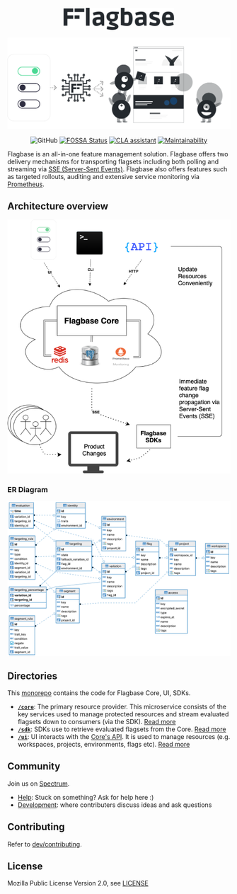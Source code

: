 <div align="center">

  <img width="250px" src="./www/docs/assets/img/banner-dark.svg" /></br>

  <img width="570px"  src="./www/docs/assets/img/readme-banner.svg" /></br>

  ![GitHub](https://img.shields.io/github/license/flagbase/flagbase)
  [![FOSSA Status](https://app.fossa.com/api/projects/git%2Bgithub.com%2Fflagbase%2Fflagbase.svg?type=shield)](https://app.fossa.com/projects/git%2Bgithub.com%2Fflagbase%2Fflagbase?ref=badge_shield)
  [![CLA assistant](https://cla-assistant.io/readme/badge/flagbase/flagbase)](https://cla-assistant.io/flagbase/flagbase)
  [![Maintainability](https://api.codeclimate.com/v1/badges/a4766905458a5cb74f7b/maintainability)](https://codeclimate.com/github/flagbase/flagbase/maintainability)

</div>

Flagbase is an all-in-one feature management solution. Flagbase offers two delivery mechanisms for transporting flagsets including both polling and streaming via [SSE (Server-Sent Events)](https://developer.mozilla.org/en-US/docs/Web/API/Server-sent_events/Using_server-sent_events). Flagbase also offers features such as targeted rollouts, auditing and extensive service monitoring via [Prometheus](https://prometheus.io).


## Architecture overview
![Architecture diagram](./www/dev/assets/img/system-in-context.png)

### ER Diagram
![ER Diagram](./www/dev/assets/img/er-diagram.png)

## Directories
This [monorepo](https://en.wikipedia.org/wiki/Monorepo) contains the code for Flagbase Core, UI, SDKs.
* **[`/core`](./core/README.md)**: The primary resource provider. This microservice consists of the key services used to manage protected resources and stream evaluated flagsets down to consumers (via the SDK). [Read more](./core/README.md)
* **[`/sdk`](./sdk/README.md)**: SDKs use to retrieve evaluated flagsets from the Core. [Read more](./sdk/README.md)
* **[`/ui`](./ui/README.md)**: UI interacts with the [Core's API](https://flagbase.com/docs/api). It is used to manage resources (e.g. workspaces, projects, environments, flags etc). [Read more](./ui/README.md)

## Community
Join us on [Spectrum](https://spectrum.chat/flagbase).
* [Help](https://spectrum.chat/flagbase/help): Stuck on something? Ask for help here :)
* [Development](https://spectrum.chat/flagbase/dev): where contributers discuss ideas and ask questions

## Contributing
Refer to [dev/contributing](./www/dev/contributing/1_overview.md).

## License
Mozilla Public License Version 2.0, see [LICENSE](./LICENSE)

